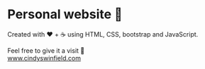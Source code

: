 # Personal website 🐣

Created with ❤️ + ☕ using HTML, CSS, bootstrap and JavaScript.

Feel free to give it a visit 🚀 <br>
www.cindyswinfield.com
